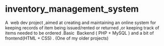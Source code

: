 # inventory_management_system
A ​ web dev​ project ,aimed at creating and maintaining an online system for keeping records of item being issued/rented or returned ,or keeping track of items needed to be ordered .Basic ​ Backend​ (​ PHP + MySQL​ ) and a bit of frontend(HTML  + CSS)  .
(One of my older projects)
